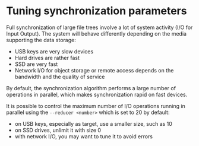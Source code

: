 # Tuning synchronization parameters

Full synchronization of large file trees involve a lot of system activity (I/O for Input Output).
The system will behave differently depending on the media supporting the data storage:

- USB keys are very slow devices
- Hard drives are rather fast
- SSD are very fast
- Network I/O for object storage or remote access depends on the bandwidth and the quality of service

By default, the synchronization algorithm performs a large number of operations in parallel,
which makes synchronization rapid on fast devices.

It is possible to control the maximum number of I/O operations running in parallel
using the `--reducer <number>` which is set to 20 by default:
- on USB keys, especially as target, use a smaller size, such as 10
- on SSD drives, unlimit it with size 0
- with network I/O, you may want to tune it to avoid errors
